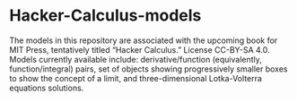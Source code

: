 # Hacker-Calculus-models
The models in this repository are associated with the upcoming book for MIT Press, tentatively titled “Hacker Calculus.” License CC-BY-SA 4.0.
Models currently available include: derivative/function (equivalently, function/integral) pairs, set of objects showing progressively smaller boxes to show the concept of a limit, and three-dimensional Lotka-Volterra equations solutions.
